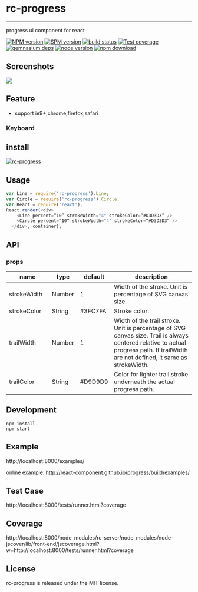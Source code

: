 # rc-progress
---

progress ui component for react

[![NPM version][npm-image]][npm-url]
[![SPM version](http://spmjs.io/badge/rc-progress)](http://spmjs.io/package/rc-progress)
[![build status][travis-image]][travis-url]
[![Test coverage][coveralls-image]][coveralls-url]
[![gemnasium deps][gemnasium-image]][gemnasium-url]
[![node version][node-image]][node-url]
[![npm download][download-image]][download-url]


[npm-image]: http://img.shields.io/npm/v/rc-progress.svg?style=flat-square
[npm-url]: http://npmjs.org/package/rc-progress
[travis-image]: https://img.shields.io/travis/react-component/progress.svg?style=flat-square
[travis-url]: https://travis-ci.org/react-component/progress
[coveralls-image]: https://img.shields.io/coveralls/react-component/progress.svg?style=flat-square
[coveralls-url]: https://coveralls.io/r/react-component/progress?branch=master
[gemnasium-image]: http://img.shields.io/gemnasium/react-component/progress.svg?style=flat-square
[gemnasium-url]: https://gemnasium.com/react-component/progress
[node-image]: https://img.shields.io/badge/node.js-%3E=_0.10-green.svg?style=flat-square
[node-url]: http://nodejs.org/download/
[download-image]: https://img.shields.io/npm/dm/rc-progress.svg?style=flat-square
[download-url]: https://npmjs.org/package/rc-progress

## Screenshots

<img src="https://t.alipayobjects.com/images/T12p8gXjpgXXXXXXXX.gif" />


## Feature

* support ie9+,chrome,firefox,safari

### Keyboard



## install

[![rc-progress](https://nodei.co/npm/rc-progress.png)](https://npmjs.org/package/rc-progress)

## Usage

```js
var Line = require('rc-progress').Line;
var Circle = require('rc-progress').Circle;
var React = require('react');
React.render(<div>
    <Line percent=“10” strokeWidth="4" strokeColor=“#D3D3D3” />
    <Circle percent=“10” strokeWidth="4" strokeColor=“#D3D3D3” />
  </div>, container);
```

## API

### props

<table class="table table-bordered table-striped">
    <thead>
    <tr>
        <th style="width: 100px;">name</th>
        <th style="width: 50px;">type</th>
        <th style="width: 50px;">default</th>
        <th>description</th>
    </tr>
    </thead>
    <tbody>
        <tr>
          <td>strokeWidth</td>
          <td>Number</td>
          <td>1</td>
          <td>Width of the stroke. Unit is percentage of SVG canvas size.</td>
        </tr>
        <tr>
          <td>strokeColor</td>
          <td>String</td>
          <td>#3FC7FA</td>
          <td> Stroke color.</td>
        </tr>
        <tr>
          <td>trailWidth</td>
          <td>Number</td>
          <td>1</td>
          <td>Width of the trail stroke. Unit is percentage of SVG canvas size. Trail is always centered relative to actual progress path. If trailWidth are not defined, it same as strokeWidth.</td>
        </tr>
        <tr>
          <td>trailColor</td>
          <td>String</td>
          <td>#D9D9D9</td>
          <td> Color for lighter trail stroke underneath the actual progress path.</td>
        </tr>
    </tbody>
</table>

## Development

```
npm install
npm start
```

## Example

http://localhost:8000/examples/

online example: http://react-component.github.io/progress/build/examples/

## Test Case

http://localhost:8000/tests/runner.html?coverage

## Coverage

http://localhost:8000/node_modules/rc-server/node_modules/node-jscover/lib/front-end/jscoverage.html?w=http://localhost:8000/tests/runner.html?coverage

## License

rc-progress is released under the MIT license.
